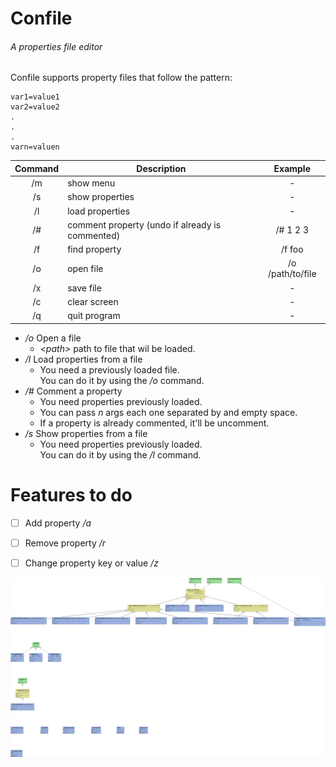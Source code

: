 # Confile
###### A properties file editor

Confile supports property files that follow the pattern:
```
var1=value1
var2=value2
.
.
.
varn=valuen
``` 

| Command | Description                                     |      Example     |
|:-------:|-------------------------------------------------|:----------------:|
|    /m   | show menu                                       |         -        |
|    /s   | show properties                                 |         -        |
|    /l   | load properties                                 |         -        |
|    /#   | comment property (undo if already is commented) |     /# 1 2 3     |
|    /f   | find property                                   |      /f foo      |
|    /o   | open file                                       | /o /path/to/file |
|    /x   | save file                                       |         -        |
|    /c   | clear screen                                    |         -        |
|    /q   | quit program                                    |         -        |

* _/o_ Open a file
    * _\<path\>_ path to file that wil be loaded.
* _/l_ Load properties from a file
    * You need a previously loaded file. <br/>
    You can do it by using the _/o_ command.
* _/#_ Comment a property
    * You need properties previously loaded.
    * You can pass _n_ args each one separated by and empty space.
    * If a property is already commented, it'll be uncomment.
* _/s_ Show properties from a file
    * You need properties previously loaded. <br/>
    You can do it by using the _/l_ command.
    
# Features to do
-[ ] Add property _/a_
-[ ] Remove property _/r_
-[ ] Change property key or value _/z_


![GitHub Logo](/uml.jpeg)